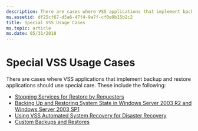 ```yaml
---
description: There are cases where VSS applications that implement backup and restore applications should use special care.
ms.assetid: df25cf67-d5a6-47f4-9a7f-cf0e9b15b2c2
title: Special VSS Usage Cases
ms.topic: article
ms.date: 05/31/2018
---
```


# Special VSS Usage Cases

There are cases where VSS applications that implement backup and restore applications should use special care. These include the following:

-   [Stopping Services for Restore by Requesters](stopping-services-for-restore-by-requestors.md)
-   [Backing Up and Restoring System State in Windows Server 2003 R2 and Windows Server 2003 SP1](backing-up-and-restoring-system-state-under-vss.md)
-   [Using VSS Automated System Recovery for Disaster Recovery](using-vss-automated-system-recovery-for-disaster-recovery.md)
-   [Custom Backups and Restores](custom-backups-and-restores.md)

 

 



